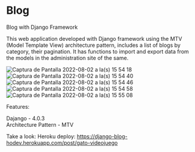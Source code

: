 # Blog
Blog with Django Framework

This web application developed with Django framework using the MTV (Model Template View) architecture pattern, includes a list of blogs by category, their pagination. It has functions to import and export data from the models in the administration site of the same.

![Captura de Pantalla 2022-08-02 a la(s) 15 54 18](https://user-images.githubusercontent.com/39862006/182471726-f1745eca-885a-4f88-8f63-26a3f85e3be2.png)
![Captura de Pantalla 2022-08-02 a la(s) 15 54 40](https://user-images.githubusercontent.com/39862006/182471735-be2d7edb-f123-4044-8168-b6f55e936a1b.png)
![Captura de Pantalla 2022-08-02 a la(s) 15 54 46](https://user-images.githubusercontent.com/39862006/182471743-03e4946a-1fd1-41f3-a311-d5985e971fc5.png)
![Captura de Pantalla 2022-08-02 a la(s) 15 54 58](https://user-images.githubusercontent.com/39862006/182471763-bcbb6732-5a7f-49e4-a2b8-0b3dd33c6c19.png)
![Captura de Pantalla 2022-08-02 a la(s) 15 55 08](https://user-images.githubusercontent.com/39862006/182471769-59086a91-9e19-432f-b80d-f0805279f112.png)


Features:

Dajango - 4.0.3 <br>
Architecture Pattern - MTV


Take a look: 
Heroku deploy: https://django-blog-hodev.herokuapp.com/post/gato-videojuego
